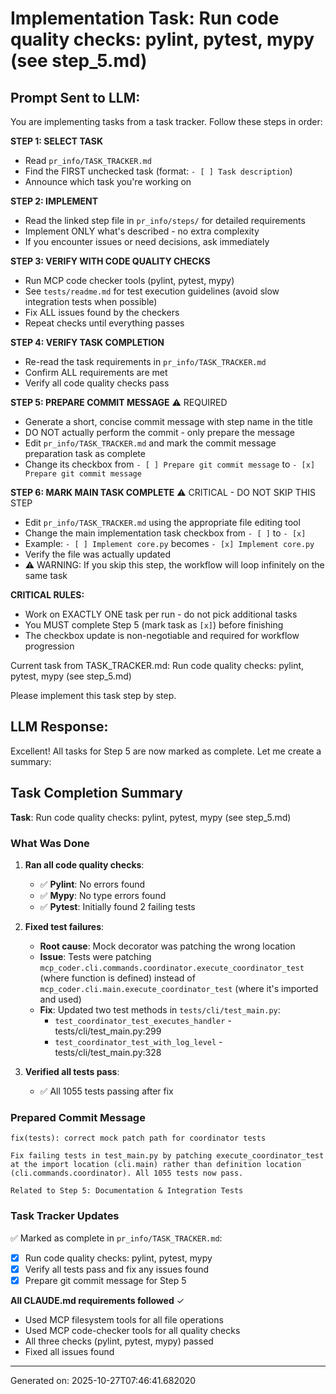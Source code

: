 # Implementation Task: Run code quality checks: pylint, pytest, mypy (see step_5.md)

## Prompt Sent to LLM:
You are implementing tasks from a task tracker. Follow these steps in order:

**STEP 1: SELECT TASK**
- Read `pr_info/TASK_TRACKER.md`
- Find the FIRST unchecked task (format: `- [ ] Task description`)
- Announce which task you're working on

**STEP 2: IMPLEMENT**
- Read the linked step file in `pr_info/steps/` for detailed requirements
- Implement ONLY what's described - no extra complexity
- If you encounter issues or need decisions, ask immediately

**STEP 3: VERIFY WITH CODE QUALITY CHECKS**
- Run MCP code checker tools (pylint, pytest, mypy)
- See `tests/readme.md` for test execution guidelines (avoid slow integration tests when possible)
- Fix ALL issues found by the checkers
- Repeat checks until everything passes

**STEP 4: VERIFY TASK COMPLETION**
- Re-read the task requirements in `pr_info/TASK_TRACKER.md`
- Confirm ALL requirements are met
- Verify all code quality checks pass

**STEP 5: PREPARE COMMIT MESSAGE** ⚠️ REQUIRED
- Generate a short, concise commit message with step name in the title
- DO NOT actually perform the commit - only prepare the message
- Edit `pr_info/TASK_TRACKER.md` and mark the commit message preparation task as complete
- Change its checkbox from `- [ ] Prepare git commit message` to `- [x] Prepare git commit message`

**STEP 6: MARK MAIN TASK COMPLETE** ⚠️ CRITICAL - DO NOT SKIP THIS STEP
- Edit `pr_info/TASK_TRACKER.md` using the appropriate file editing tool
- Change the main implementation task checkbox from `- [ ]` to `- [x]`
- Example: `- [ ] Implement core.py` becomes `- [x] Implement core.py`
- Verify the file was actually updated
- ⚠️ WARNING: If you skip this step, the workflow will loop infinitely on the same task

**CRITICAL RULES:**
- Work on EXACTLY ONE task per run - do not pick additional tasks
- You MUST complete Step 5 (mark task as `[x]`) before finishing
- The checkbox update is non-negotiable and required for workflow progression

Current task from TASK_TRACKER.md: Run code quality checks: pylint, pytest, mypy (see step_5.md)

Please implement this task step by step.

## LLM Response:
Excellent! All tasks for Step 5 are now marked as complete. Let me create a summary:

## Task Completion Summary

**Task**: Run code quality checks: pylint, pytest, mypy (see step_5.md)

### What Was Done

1. **Ran all code quality checks**:
   - ✅ **Pylint**: No errors found
   - ✅ **Mypy**: No type errors found
   - ✅ **Pytest**: Initially found 2 failing tests

2. **Fixed test failures**:
   - **Root cause**: Mock decorator was patching the wrong location
   - **Issue**: Tests were patching `mcp_coder.cli.commands.coordinator.execute_coordinator_test` (where function is defined) instead of `mcp_coder.cli.main.execute_coordinator_test` (where it's imported and used)
   - **Fix**: Updated two test methods in `tests/cli/test_main.py`:
     - `test_coordinator_test_executes_handler` - tests/cli/test_main.py:299
     - `test_coordinator_test_with_log_level` - tests/cli/test_main.py:328

3. **Verified all tests pass**:
   - ✅ All 1055 tests passing after fix

### Prepared Commit Message

```
fix(tests): correct mock patch path for coordinator tests

Fix failing tests in test_main.py by patching execute_coordinator_test
at the import location (cli.main) rather than definition location
(cli.commands.coordinator). All 1055 tests now pass.

Related to Step 5: Documentation & Integration Tests
```

### Task Tracker Updates

✅ Marked as complete in `pr_info/TASK_TRACKER.md`:
- [x] Run code quality checks: pylint, pytest, mypy
- [x] Verify all tests pass and fix any issues found
- [x] Prepare git commit message for Step 5

**All CLAUDE.md requirements followed** ✓

- Used MCP filesystem tools for all file operations
- Used MCP code-checker tools for all quality checks
- All three checks (pylint, pytest, mypy) passed
- Fixed all issues found

---
Generated on: 2025-10-27T07:46:41.682020